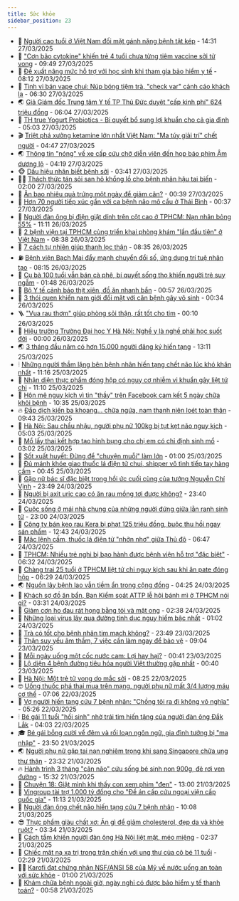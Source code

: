 ```yaml
---
title: Sức khỏe
sidebar_position: 23
---
```


<!-- dantri-suc-khoe:START -->
- 🤔 [Người cao tuổi ở Việt Nam đối mặt gánh nặng bệnh tật kép](https://dantri.com.vn/suc-khoe/nguoi-cao-tuoi-o-viet-nam-doi-mat-ganh-nang-benh-tat-kep-20250327170016714.htm) - 14:31 27/03/2025
- 🚦 [&quot;Cơn bão cytokine&quot; khiến trẻ 4 tuổi chưa từng tiêm vaccine sởi tử vong](https://dantri.com.vn/suc-khoe/con-bao-cytokine-khien-tre-4-tuoi-chua-tung-tiem-vaccine-soi-tu-vong-20250327150929167.htm) - 09:49 27/03/2025
- 🤖 [Đề xuất nâng mức hỗ trợ với học sinh khi tham gia bảo hiểm y tế](https://dantri.com.vn/suc-khoe/de-xuat-nang-muc-ho-tro-voi-hoc-sinh-khi-tham-gia-bao-hiem-y-te-20250327142801993.htm) - 08:12 27/03/2025
- 🐻 [Tinh vi bán vape chui: Núp bóng tiệm trà, &quot;check var&quot; cảnh cáo khách lạ](https://dantri.com.vn/suc-khoe/tinh-vi-ban-vape-chui-nup-bong-tiem-tra-check-var-canh-cao-khach-la-20250321191801669.htm) - 06:30 27/03/2025
- 🌏 [Giả Giám đốc Trung tâm Y tế TP Thủ Đức duyệt &quot;cấp kinh phí&quot; 624 triệu đồng](https://dantri.com.vn/suc-khoe/gia-giam-doc-trung-tam-y-te-tp-thu-duc-duyet-cap-kinh-phi-624-trieu-dong-20250327125718896.htm) - 06:04 27/03/2025
- 👺 [TH true Yogurt Probiotics - Bí quyết bổ sung lợi khuẩn cho cả gia đình](https://dantri.com.vn/suc-khoe/th-true-yogurt-probiotics-bi-quyet-bo-sung-loi-khuan-cho-ca-gia-dinh-20250327115846098.htm) - 05:03 27/03/2025
- 🎬 [Triệt phá xưởng ketamine lớn nhất Việt Nam: &quot;Ma túy giải trí&quot; chết người](https://dantri.com.vn/suc-khoe/triet-pha-xuong-ketamine-lon-nhat-viet-nam-ma-tuy-giai-tri-chet-nguoi-20250327114124675.htm) - 04:47 27/03/2025
- 🌏 [Thông tin &quot;nóng&quot; về xe cấp cứu chở diễn viên đến họp báo phim Âm dương lộ](https://dantri.com.vn/suc-khoe/thong-tin-nong-ve-xe-cap-cuu-cho-dien-vien-den-hop-bao-phim-am-duong-lo-20250327111250746.htm) - 04:19 27/03/2025
- 🐵 [Dấu hiệu nhận biết bệnh sởi](https://dantri.com.vn/suc-khoe/dau-hieu-nhan-biet-benh-soi-20250326204611734.htm) - 03:41 27/03/2025
- 👨‍🏫 [Thách thức tán sỏi san hô khổng lồ cho bệnh nhân hậu tai biến](https://dantri.com.vn/suc-khoe/thach-thuc-tan-soi-san-ho-khong-lo-cho-benh-nhan-hau-tai-bien-20250326100839820.htm) - 02:00 27/03/2025
- 🤗 [Ăn bao nhiêu quả trứng một ngày để giảm cân?](https://dantri.com.vn/suc-khoe/an-bao-nhieu-qua-trung-mot-ngay-de-giam-can-20250326205106610.htm) - 00:39 27/03/2025
- 🫶 [Hơn 70 người tiếp xúc gần với ca bệnh não mô cầu ở Thái Bình](https://dantri.com.vn/suc-khoe/hon-70-nguoi-tiep-xuc-gan-voi-ca-benh-nao-mo-cau-o-thai-binh-20250326212945881.htm) - 00:37 27/03/2025
- 🙉 [Người đàn ông bị điện giật dính trên cột cao ở TPHCM: Nạn nhân bỏng 55%](https://dantri.com.vn/suc-khoe/nguoi-dan-ong-bi-dien-giat-dinh-tren-cot-cao-o-tphcm-nan-nhan-bong-55-20250326163325404.htm) - 11:11 26/03/2025
- 🦅 [2 bệnh viện tại TPHCM cùng triển khai phòng khám &quot;lần đầu tiên&quot; ở Việt Nam](https://dantri.com.vn/suc-khoe/2-benh-vien-tai-tphcm-cung-trien-khai-phong-kham-lan-dau-tien-o-viet-nam-20250326121524685.htm) - 08:38 26/03/2025
- 🐘 [7 cách tự nhiên giúp thanh lọc thận](https://dantri.com.vn/suc-khoe/7-cach-tu-nhien-giup-thanh-loc-than-20250326072546857.htm) - 08:35 26/03/2025
- ⛽️ [Bệnh viện Bạch Mai đẩy mạnh chuyển đổi số, ứng dụng trí tuệ nhân tạo](https://dantri.com.vn/suc-khoe/benh-vien-bach-mai-day-manh-chuyen-doi-so-ung-dung-tri-tue-nhan-tao-20250326144911840.htm) - 08:15 26/03/2025
- 🤡 [Cụ bà 100 tuổi vẫn bán cà phê, bí quyết sống thọ khiến người trẻ suy ngẫm](https://dantri.com.vn/suc-khoe/cu-ba-100-tuoi-van-ban-ca-phe-bi-quyet-song-tho-khien-nguoi-tre-suy-ngam-20250326072904237.htm) - 01:48 26/03/2025
- 💼 [Bộ Y tế cảnh báo thịt xiên, đồ ăn nhanh bẩn](https://dantri.com.vn/suc-khoe/bo-y-te-canh-bao-thit-xien-do-an-nhanh-ban-20250326075736171.htm) - 00:57 26/03/2025
- 🤔 [3 thói quen khiến nam giới đối mặt với căn bệnh gây vô sinh](https://dantri.com.vn/suc-khoe/3-thoi-quen-khien-nam-gioi-doi-mat-voi-can-benh-gay-vo-sinh-20250326073430108.htm) - 00:34 26/03/2025
- 🪜 [&quot;Vua rau thơm&quot; giúp phòng sỏi thận, rất tốt cho tim](https://dantri.com.vn/suc-khoe/vua-rau-thom-giup-phong-soi-than-rat-tot-cho-tim-20250326065814152.htm) - 00:10 26/03/2025
- 📝 [Hiệu trưởng Trường Đại học Y Hà Nội: Nghề y là nghề phải học suốt đời](https://dantri.com.vn/suc-khoe/hieu-truong-truong-dai-hoc-y-ha-noi-nghe-y-la-nghe-phai-hoc-suot-doi-20250325201529129.htm) - 00:00 26/03/2025
- 🌏 [3 tháng đầu năm có hơn 15.000 người đăng ký hiến tạng](https://dantri.com.vn/suc-khoe/3-thang-dau-nam-co-hon-15000-nguoi-dang-ky-hien-tang-20250325182844889.htm) - 13:11 25/03/2025
- 🕯 [Những người thầm lặng bên bệnh nhân hiến tạng chết não lúc khó khăn nhất](https://dantri.com.vn/suc-khoe/nhung-nguoi-tham-lang-ben-benh-nhan-hien-tang-chet-nao-luc-kho-khan-nhat-20250325155223933.htm) - 11:16 25/03/2025
- 🦍 [Nhận diện thực phẩm đóng hộp có nguy cơ nhiễm vi khuẩn gây liệt tứ chi](https://dantri.com.vn/suc-khoe/nhan-dien-thuc-pham-dong-hop-co-nguy-co-nhiem-vi-khuan-gay-liet-tu-chi-20250325180806326.htm) - 11:10 25/03/2025
- 🌈 [Hôn mê nguy kịch vì tin &quot;thầy&quot; trên Facebook cam kết 5 ngày chữa khỏi bệnh](https://dantri.com.vn/suc-khoe/hon-me-nguy-kich-vi-tin-thay-tren-facebook-cam-ket-5-ngay-chua-khoi-benh-20250325173138575.htm) - 10:35 25/03/2025
- 🔥 [Đắp dịch kiến ba khoang... chữa ngứa, nam thanh niên loét toàn thân](https://dantri.com.vn/suc-khoe/dap-dich-kien-ba-khoang-chua-ngua-nam-thanh-nien-loet-toan-than-20250325163947171.htm) - 09:43 25/03/2025
- 🌊 [Hà Nội: Sau chầu nhậu, người phụ nữ 100kg bị tụt kẹt não nguy kịch](https://dantri.com.vn/suc-khoe/ha-noi-sau-chau-nhau-nguoi-phu-nu-100kg-bi-tut-ket-nao-nguy-kich-20250325112251394.htm) - 05:03 25/03/2025
- 🚦 [Mổ lấy thai kết hợp tạo hình bụng cho chị em có chỉ định sinh mổ](https://dantri.com.vn/suc-khoe/mo-lay-thai-ket-hop-tao-hinh-bung-cho-chi-em-co-chi-dinh-sinh-mo-20250325094037243.htm) - 03:02 25/03/2025
- 🤖 [Sốt xuất huyết: Đừng để &quot;chuyện muỗi&quot; làm lớn](https://dantri.com.vn/suc-khoe/sot-xuat-huyet-dung-de-chuyen-muoi-lam-lon-20250324142135334.htm) - 01:00 25/03/2025
- 🤡 [Đủ mánh khóe giao thuốc lá điện tử chui, shipper vô tình tiếp tay hàng cấm](https://dantri.com.vn/suc-khoe/du-manh-khoe-giao-thuoc-la-dien-tu-chui-shipper-vo-tinh-tiep-tay-hang-cam-20250317211537185.htm) - 00:45 25/03/2025
- 💂 [Gặp nữ bác sĩ đặc biệt trong hồi ức cuối cùng của tướng Nguyễn Chí Vịnh](https://dantri.com.vn/suc-khoe/gap-nu-bac-si-dac-biet-trong-hoi-uc-cuoi-cung-cua-tuong-nguyen-chi-vinh-20250325015056098.htm) - 23:49 24/03/2025
- 🦄 [Người bị axit uric cao có ăn rau mồng tơi được không?](https://dantri.com.vn/suc-khoe/nguoi-bi-axit-uric-cao-co-an-rau-mong-toi-duoc-khong-20250324145801314.htm) - 23:40 24/03/2025
- 🧠 [Cuộc sống ở mái nhà chung của những người đứng giữa lằn ranh sinh tử](https://dantri.com.vn/suc-khoe/cuoc-song-o-mai-nha-chung-cua-nhung-nguoi-dung-giua-lan-ranh-sinh-tu-20250325001930637.htm) - 23:00 24/03/2025
- 🤖 [Công ty bán kẹo rau Kera bị phạt 125 triệu đồng, buộc thu hồi ngay sản phẩm](https://dantri.com.vn/suc-khoe/cong-ty-ban-keo-rau-kera-bi-phat-125-trieu-dong-buoc-thu-hoi-ngay-san-pham-20250324191935386.htm) - 12:43 24/03/2025
- 💼 [Mặc lệnh cấm, thuốc lá điện tử &quot;nhởn nhơ&quot; giữa Thủ đô](https://dantri.com.vn/suc-khoe/mac-lenh-cam-thuoc-la-dien-tu-nhon-nho-giua-thu-do-20250315134654093.htm) - 06:47 24/03/2025
- 🧰 [TPHCM: Nhiều trẻ nghi bị bạo hành được bệnh viện hỗ trợ &quot;đặc biệt&quot;](https://dantri.com.vn/suc-khoe/tphcm-nhieu-tre-nghi-bi-bao-hanh-duoc-benh-vien-ho-tro-dac-biet-20250324121835703.htm) - 06:32 24/03/2025
- 🎉 [Chàng trai 25 tuổi ở TPHCM liệt tứ chi nguy kịch sau khi ăn pate đóng hộp](https://dantri.com.vn/suc-khoe/chang-trai-25-tuoi-o-tphcm-liet-tu-chi-nguy-kich-sau-khi-an-pate-dong-hop-20250324123306229.htm) - 06:29 24/03/2025
- 🌏 [Nguồn lây bệnh lao vẫn tiềm ẩn trong cộng đồng](https://dantri.com.vn/suc-khoe/nguon-lay-benh-lao-van-tiem-an-trong-cong-dong-20250324104215572.htm) - 04:25 24/03/2025
- 📝 [Khách sợ đồ ăn bẩn, Ban Kiểm soát ATTP lễ hội bánh mì ở TPHCM nói gì?](https://dantri.com.vn/suc-khoe/khach-so-do-an-ban-ban-kiem-soat-attp-le-hoi-banh-mi-o-tphcm-noi-gi-20250324101048241.htm) - 03:31 24/03/2025
- 🧠 [Giảm cơn ho đau rát họng bằng tỏi và mật ong](https://dantri.com.vn/suc-khoe/giam-con-ho-dau-rat-hong-bang-toi-va-mat-ong-20250212122710597.htm) - 02:38 24/03/2025
- 🚀 [Những loại virus lây qua đường tình dục nguy hiểm bậc nhất](https://dantri.com.vn/suc-khoe/nhung-loai-virus-lay-qua-duong-tinh-duc-nguy-hiem-bac-nhat-20250324055621932.htm) - 01:02 24/03/2025
- 💯 [Trà có tốt cho bệnh nhân tim mạch không?](https://dantri.com.vn/suc-khoe/tra-co-tot-cho-benh-nhan-tim-mach-khong-20250323211928611.htm) - 23:49 23/03/2025
- 🫶 [Thận suy yếu âm thầm, 7 việc cần làm ngay để bảo vệ](https://dantri.com.vn/suc-khoe/than-suy-yeu-am-tham-7-viec-can-lam-ngay-de-bao-ve-20250318204844768.htm) - 09:04 23/03/2025
- 👹 [Mỗi ngày uống một cốc nước cam: Lợi hay hại?](https://dantri.com.vn/suc-khoe/moi-ngay-uong-mot-coc-nuoc-cam-loi-hay-hai-20250322142358899.htm) - 00:41 23/03/2025
- 🤩 [Lộ diện 4 bệnh đường tiêu hóa người Việt thường gặp nhất](https://dantri.com.vn/suc-khoe/lo-dien-4-benh-duong-tieu-hoa-nguoi-viet-thuong-gap-nhat-20250322232604779.htm) - 00:40 23/03/2025
- 🌊 [Hà Nội: Một trẻ tử vong do mắc sởi](https://dantri.com.vn/suc-khoe/ha-noi-mot-tre-tu-vong-do-mac-soi-20250322150834880.htm) - 08:25 22/03/2025
- 🤓 [Uống thuốc phá thai mua trên mạng, người phụ nữ mất 3/4 lượng máu cơ thể](https://dantri.com.vn/suc-khoe/uong-thuoc-pha-thai-mua-tren-mang-nguoi-phu-nu-mat-34-luong-mau-co-the-20250322113510148.htm) - 07:06 22/03/2025
- 🌝 [Vợ người hiến tạng cứu 7 bệnh nhân: &quot;Chồng tôi ra đi không vô nghĩa&quot;](https://dantri.com.vn/suc-khoe/vo-nguoi-hien-tang-cuu-7-benh-nhan-chong-toi-ra-di-khong-vo-nghia-20250322114859100.htm) - 05:26 22/03/2025
- 🕯 [Bé gái 11 tuổi &quot;hồi sinh&quot; nhờ trái tim hiến tặng của người đàn ông Đắk Lắk](https://dantri.com.vn/suc-khoe/be-gai-11-tuoi-hoi-sinh-nho-trai-tim-hien-tang-cua-nguoi-dan-ong-dak-lak-20250322095201860.htm) - 04:03 22/03/2025
- 🎓 [Bé gái bỗng cười về đêm và rối loạn ngôn ngữ, gia đình tưởng bị &quot;ma nhập&quot;](https://dantri.com.vn/suc-khoe/be-gai-bong-cuoi-ve-dem-va-roi-loan-ngon-ngu-gia-dinh-tuong-bi-ma-nhap-20250321174931466.htm) - 23:50 21/03/2025
- 🌏 [Người phụ nữ gặp tai nạn nghiêm trọng khi sang Singapore chữa  ung thư thận](https://dantri.com.vn/suc-khoe/nguoi-phu-nu-gap-tai-nan-nghiem-trong-khi-sang-singapore-chua-ung-thu-than-20250321181830068.htm) - 23:32 21/03/2025
- 🔥 [Hành trình 3 tháng &quot;cân não&quot; cứu sống bé sinh non 900g, đẻ rơi ven đường](https://dantri.com.vn/suc-khoe/hanh-trinh-3-thang-can-nao-cuu-song-be-sinh-non-900g-de-roi-ven-duong-20250321200038692.htm) - 15:32 21/03/2025
- 📝 [Chuyện 18: Giật mình khi thấy con xem phim &quot;đen&quot;](https://dantri.com.vn/suc-khoe/chuyen-18-giat-minh-khi-thay-con-xem-phim-den-20250321073401093.htm) - 13:00 21/03/2025
- 🧠 [Vingroup tài trợ 1.000 tỷ đồng cho &quot;Đề án cấp cứu ngoại viện cấp quốc gia&quot;](https://dantri.com.vn/suc-khoe/vingroup-tai-tro-1000-ty-dong-cho-de-an-cap-cuu-ngoai-vien-cap-quoc-gia-20250321180013313.htm) - 11:13 21/03/2025
- 🦅 [Người đàn ông chết não hiến tạng cứu 7 bệnh nhân](https://dantri.com.vn/suc-khoe/nguoi-dan-ong-chet-nao-hien-tang-cuu-7-benh-nhan-20250321170413625.htm) - 10:08 21/03/2025
- 😎 [Thực phẩm giàu chất xơ: Ăn gì để giảm cholesterol, đẹp da và khỏe ruột?](https://dantri.com.vn/suc-khoe/thuc-pham-giau-chat-xo-an-gi-de-giam-cholesterol-dep-da-va-khoe-ruot-20250320214233513.htm) - 03:34 21/03/2025
- 🎉 [Cách tắm khiến người đàn ông Hà Nội liệt mặt, méo miệng](https://dantri.com.vn/suc-khoe/cach-tam-khien-nguoi-dan-ong-ha-noi-liet-mat-meo-mieng-20250320190354311.htm) - 02:37 21/03/2025
- 🫣 [Chiếc mặt nạ xạ trị trong trận chiến với ung thư của cô bé 11 tuổi](https://dantri.com.vn/suc-khoe/chiec-mat-na-xa-tri-trong-tran-chien-voi-ung-thu-cua-co-be-11-tuoi-20250320143356785.htm) - 02:29 21/03/2025
- 🧑‍🏫 [Karofi đạt chứng nhận NSF/ANSI 58 của Mỹ về nước uống an toàn với sức khỏe](https://dantri.com.vn/suc-khoe/karofi-dat-chung-nhan-nsfansi-58-cua-my-ve-nuoc-uong-an-toan-voi-suc-khoe-20250320173444442.htm) - 01:00 21/03/2025
- 🥷 [Khám chữa bệnh ngoài giờ, ngày nghỉ có được bảo hiểm y tế thanh toán?](https://dantri.com.vn/suc-khoe/kham-chua-benh-ngoai-gio-ngay-nghi-co-duoc-bao-hiem-y-te-thanh-toan-20250320212412704.htm) - 00:58 21/03/2025<!-- dantri-suc-khoe:END -->
